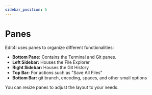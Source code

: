 ```yaml
---
sidebar_position: 5
---
```


# Panes

Edit4i uses panes to organize different functionalities:

*   **Bottom Pane:** Contains the Terminal and Git panes.
*   **Left Sidebar:** Houses the File Explorer
*   **Right Sidebar:** Houses the Git History
*   **Top Bar:** For actions such as "Save All Files"
*   **Bottom Bar:** git branch, encoding, spaces, and other small options

You can resize panes to adjust the layout to your needs.
